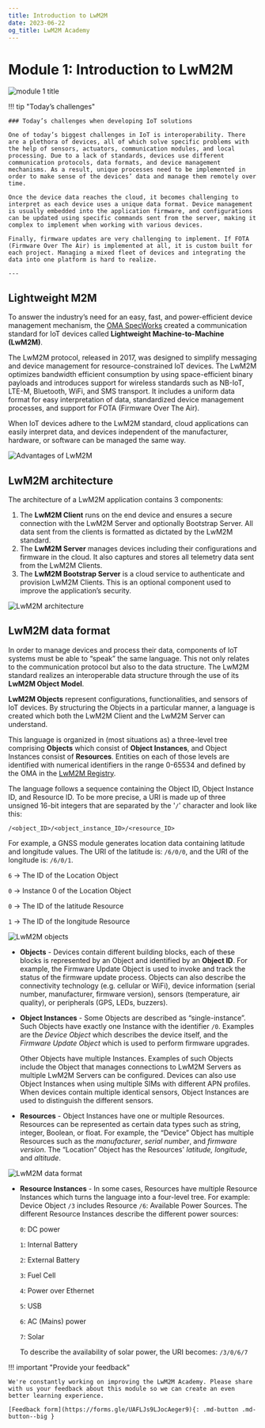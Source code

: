 ```yaml
---
title: Introduction to LwM2M
date: 2023-06-22
og_title: LwM2M Academy
---
```


# Module 1: Introduction to LwM2M

![module 1 title](images/1intro.png)

!!! tip "Today’s challenges"
    
    ### Today’s challenges when developing IoT solutions

    One of today’s biggest challenges in IoT is interoperability. There are a plethora of devices, all of which solve specific problems with the help of sensors, actuators, communication modules, and local processing. Due to a lack of standards, devices use different communication protocols, data formats, and device management mechanisms. As a result, unique processes need to be implemented in order to make sense of the devices’ data and manage them remotely over time. 

    Once the device data reaches the cloud, it becomes challenging to interpret as each device uses a unique data format. Device management is usually embedded into the application firmware, and configurations can be updated using specific commands sent from the server, making it complex to implement when working with various devices. 
    
    Finally, firmware updates are very challenging to implement. If FOTA (Firmware Over The Air) is implemented at all, it is custom built for each project. Managing a mixed fleet of devices and integrating the data into one platform is hard to realize.

    ---

## Lightweight M2M

To answer the industry’s need for an easy, fast, and power-efficient device management mechanism, the [OMA SpecWorks](https://omaspecworks.org/) created a communication standard for IoT devices called **Lightweight Machine-to-Machine (LwM2M)**.

The LwM2M protocol, released in 2017, was designed to simplify messaging and device management for resource-constrained IoT devices. The LwM2M optimizes bandwidth efficient consumption by using space-efficient binary payloads and introduces support for wireless standards such as NB-IoT, LTE-M, Bluetooth, WiFi, and SMS transport. It includes a uniform data format for easy interpretation of data, standardized device management processes, and support for FOTA (Firmware Over The Air).

When IoT devices adhere to the LwM2M standard, cloud applications can easily interpret data, and devices independent of the manufacturer, hardware, or software can be managed the same way. 


![Advantages of LwM2M](images/module1_advantages.png)

## LwM2M architecture
The architecture of a LwM2M application contains 3 components:

1. The **LwM2M Client** runs on the end device and ensures a secure connection with the LwM2M Server and optionally Bootstrap Server. All data sent from the clients is formatted as dictated by the LwM2M standard.
1. The **LwM2M Server** manages devices including their configurations and firmware in the cloud. It also captures and stores all telemetry data sent from the LwM2M Clients.
1. The **LwM2M Bootstrap Server** is a cloud service to authenticate and provision LwM2M Clients. This is an optional component used to improve the application’s security.

![LwM2M architecture](images/module1_architecture.png)

## LwM2M data format

In order to manage devices and process their data, components of IoT systems must be able to “speak” the same language. This not only relates to the communication protocol but also to the data structure. The LwM2M standard realizes an interoperable data structure through the use of its **LwM2M Object Model**.

**LwM2M Objects** represent configurations, functionalities, and sensors of IoT devices. By structuring the Objects in a particular manner, a language is created which both the LwM2M Client and the LwM2M Server can understand.

This language is organized in (most situations as) a three-level tree comprising **Objects** which consist of **Object Instances**, and Object Instances consist of **Resources**. Entities on each of those levels are identified with numerical identifiers in the range 0-65534 and defined by the OMA in the [LwM2M Registry](https://technical.openmobilealliance.org/OMNA/LwM2M/LwM2MRegistry.html).

The language follows a sequence containing the Object ID, Object Instance ID, and Resource ID. To be more precise, a URI is made up of three unsigned 16-bit integers that are separated by the '`/`' character and look like this:

`/<object_ID>/<object_instance_ID>/<resource_ID>`

For example, a GNSS module generates location data containing latitude and longitude values. The URI of the latitude is: `/6/0/0`, and the URI of the longitude is: `/6/0/1`.

`6` → The ID of the Location Object

`0` ​​→ Instance 0 of the Location Object

`0` → The ID of the latitude Resource

`1` → The ID of the longitude Resource

![LwM2M objects](images/module1_resources.png)

* **Objects** - Devices contain different building blocks, each of these blocks is represented by an Object and identified by an **Object ID**. For example, the Firmware Update Object is used to invoke and track the status of the firmware update process. Objects can also describe the connectivity technology (e.g. cellular or WiFi), device information (serial number, manufacturer, firmware version), sensors (temperature, air quality), or peripherals (GPS, LEDs, buzzers).

* **Object Instances** - Some Objects are described as “single-instance”. Such Objects have exactly one Instance with the identifier `/0`. Examples are the *Device Object* which describes the device itself, and the *Firmware Update Object* which is used to perform firmware upgrades.

    Other Objects have multiple Instances. Examples of such Objects include the Object that manages connections to LwM2M Servers as multiple LwM2M Servers can be configured. Devices can also use Object Instances when using multiple SIMs with different APN profiles. When devices contain multiple identical sensors, Object Instances are used to distinguish the different sensors.

* **Resources** - Object Instances have one or multiple Resources. Resources can be represented as certain data types such as string, integer, Boolean, or float. For example, the “Device” Object has multiple Resources such as the *manufacturer*, *serial number*, and *firmware version*. The “Location” Object has the Resources' *latitude, longitude*, and *altitude*.

![LwM2M data format](images/module1_data-format.png)

*  **Resource Instances** - In some cases, Resources have multiple Resource Instances which turns the language into a four-level tree. For example: Device Object `/3` includes Resource `/6`: Available Power Sources. The different Resource Instances describe the different power sources:

    `0`: DC power

    `1`: Internal Battery

    `2`: External Battery

    `3`: Fuel Cell

    `4`: Power over Ethernet

    `5`: USB

    `6`: AC (Mains) power

    `7`: Solar


    To describe the availability of solar power, the URI becomes: `/3/0/6/7`



!!! important "Provide your feedback"

    We're constantly working on improving the LwM2M Academy. Please share with us your feedback about this module so we can create an even better learning experience.

    [Feedback form](https://forms.gle/UAFLJs9LJocAeger9){: .md-button .md-button--big }
